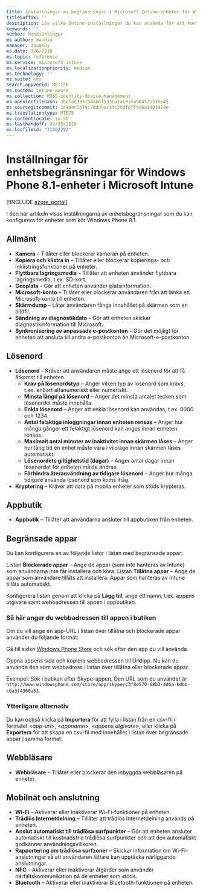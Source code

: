 ```yaml
---
title: Inställningar av begränsningar i Microsoft Intune-enheter för Windows Phone 8.1
titleSuffix: ''
description: Läs vilka Intune-inställningar du kan använda för att kontrollera enhetsinställningar och funktioner på enheter som kör Windows Phone 8.1.
keywords: ''
author: MandiOhlinger
ms.author: mandia
manager: dougeby
ms.date: 3/6/2018
ms.topic: reference
ms.service: microsoft-intune
ms.localizationpriority: medium
ms.technology: ''
ms.suite: ems
search.appverid: MET150
ms.custom: intune-azure
ms.collection: M365-identity-device-management
ms.openlocfilehash: 3bcfad3937b4ab6f533cd7ac915a964f2551be45
ms.sourcegitcommit: 1d4aec7b79c70d35ec3fc29df6ff9c6a1403412e
ms.translationtype: MTE75
ms.contentlocale: sv-SE
ms.lasthandoff: 07/25/2019
ms.locfileid: "71302292"
---
```

# <a name="microsoft-intune-windows-phone-81-device-restriction-settings"></a>Inställningar för enhetsbegränsningar för Windows Phone 8.1-enheter i Microsoft Intune

[!INCLUDE [azure_portal](./includes/azure_portal.md)]

I den här artikeln visas inställningarna av enhetsbegränsningar som du kan konfigurera för enheter som kör Windows Phone 8.1.


## <a name="general"></a>Allmänt

- **Kamera** – Tillåter eller blockerar kameran på enheten.
- **Kopiera och klistra in** – Tillåter eller blockerar kopierings- och inklistringsfunktioner på enheter.
- **Flyttbara lagringsmedia** – Tillåter att enheten använder flyttbara lagringsmedia, t.ex. SD-kort.
- **Geoplats** – Gör att enheten använder platsinformation.
- **Microsoft-konto** – Tillåter eller blockerar användaren från att länka ett Microsoft-konto till enheten.
- **Skärmdump** – Låter användaren fånga innehållet på skärmen som en bildfil.
- **Sändning av diagnostikdata** – Gör att enheten skickar diagnostikinformation till Microsoft.
- **Synkronisering av anpassade e-postkonton** – Gör det möjligt för enheten att ansluta till andra e-postkonton än Microsoft-e-postkonton.

## <a name="password"></a>Lösenord

- **Lösenord** – Kräver att användaren måste ange ett lösenord för att få åtkomst till enheten.
  - **Krav på lösenordstyp** – Anger vilken typ av lösenord som krävs, t.ex. enbart alfanumeriskt eller numeriskt.
  - **Minsta längd på lösenord** – Anger det minsta antalet tecken som lösenordet måste innehålla.
  - **Enkla lösenord** – Anger att enkla lösenord kan användas, t.ex. 0000 och 1234.
  - **Antal felaktiga inloggningar innan enheten rensas** – Anger hur många gånger ett felaktigt lösenord kan anges innan enheten rensas.
  - **Maximalt antal minuter av inaktivitet innan skärmen låses** – Anger hur lång tid en enhet måste vara i viloläge innan skärmen låses automatiskt.
  - **Lösenordets giltighetstid (dagar)** – Anger antal dagar innan lösenordet för enheten måste ändras.
  - **Förhindra återanvändning av tidigare lösenord** – Anger hur många tidigare använda lösenord som koms ihåg.
- **Kryptering** – Kräver att data på mobila enheter som stöds krypteras.

## <a name="app-store"></a>Appbutik

- **Appbutik** – Tillåter att användarna ansluter till appbutiken från enheten.

## <a name="restricted-apps"></a>Begränsade appar

Du kan konfigurera en av följande listor i listan med begränsade appar:

Listan **Blockerade appar** – Ange de appar (som inte hanteras av Intune) som användarna inte får installera och köra.
Listan **Tillåtna appar** – Ange de appar som användare tillåts att installera. Appar som hanteras av Intune tillåts automatiskt.

Konfigurera listan genom att klicka på **Lägg till**, ange ett namn, t.ex. appens utgivare samt webbadressen till appen i appbutiken.

### <a name="how-to-specify-the-url-to-an-app-in-the-store"></a>Så här anger du webbadressen till appen i butiken

Om du vill ange en app-URL i listan över tillåtna och blockerade appar använder du följande format:

Gå till sidan [Windows Phone Store](https://www.microsoft.com/store/apps/windows-phone) och sök efter den app du vill använda.

Öppna appens sida och kopiera webbadressen till Urklipp. Nu kan du använda den som webbadress i listan över tillåtna eller blockerade appar.

Exempel: Sök i butiken efter Skype-appen. Den URL som du använder är `http://www.windowsphone.com/store/app/skype/c3f8e570-68b3-4d6a-bdbb-c0a3f4360a51`.



### <a name="additional-options"></a>Ytterligare alternativ

Du kan också klicka på **Importera** för att fylla i listan från en csv-fil i formatet <*app-url*>, <*appnamn*>, <*appens utgivare*>, eller klicka på **Exportera** för att skapa en csv-fil med innehållet i listan över begränsade appar i samma format.


## <a name="browser"></a>Webbläsare

- **Webbläsare** – Tillåter eller blockerar den inbyggda webbläsaren på enheter.

## <a name="cellular-and-connectivity"></a>Mobilnät och anslutning

- **Wi-Fi** – Aktiverar eller inaktiverar Wi-Fi-funktioner på enheten.
- **Trådlös Internetdelning** – Tillåter att trådlös Internetdelning används på enheten.
- **Anslut automatiskt till trådlösa surfpunkter** – Gör att enheten ansluter automatiskt till kostnadsfria trådlösa surfpunkter och att den automatiskt godkänner användningsvillkoren.
- **Rapportering om trådlösa surfzoner** – Skickar information om Wi-Fi-anslutningar så att användaren lättare kan upptäcka närliggande anslutningar.
- **NFC** – Aktiverar eller inaktiverar åtgärder som använder närfältskommunikation på de enheter som stöds.
- **Bluetooth** – Aktiverar eller inaktiverar Bluetooth-funktionen på enheten.

